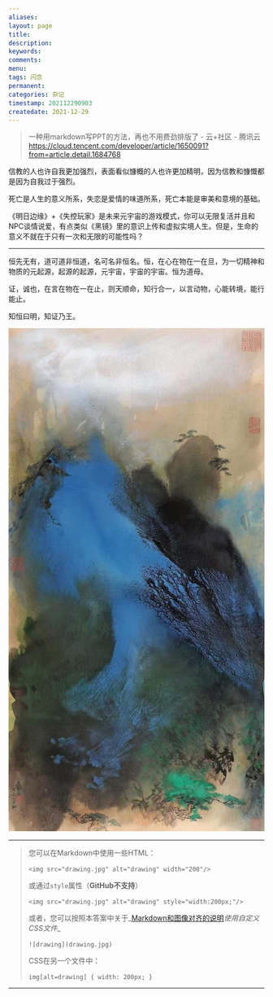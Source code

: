 ```yaml
---
aliases:
layout: page
title:
description:
keywords:
comments:
menu:
tags: 闪念
permanent: 
categories: 杂记
timestamp: 202112290903
createdate: 2021-12-29
---
```



> 一种用markdown写PPT的方法，再也不用费劲排版了 - 云+社区 - 腾讯云
> https://cloud.tencent.com/developer/article/1650091?from=article.detail.1684768

信教的人也许自我更加强烈，表面看似慷概的人也许更加精明，因为信教和慷慨都是因为自我过于强烈。

死亡是人生的意义所系，失恋是爱情的味道所系，死亡本能是审美和意境的基础。

《明日边缘》+《失控玩家》是未来元宇宙的游戏模式，你可以无限复活并且和NPC谈情说爱，有点类似《黑镜》里的意识上传和虚拟实境人生。但是，生命的意义不就在于只有一次和无限的可能性吗？

---

恒先无有，道可道非恒道，名可名非恒名。恒，在心在物在一在旦，为一切精神和物质的元起源，起源的起源，元宇宙，宇宙的宇宙。恒为道母。

证，诚也，在言在物在一在止，则天顺命，知行合一，以言动物，心能转境，能行能止。

知恒曰明，知证乃王。

![张大千泼墨|100](../images/Pasted%20image%2020211229095323.png)


---

> 您可以在Markdown中使用一些HTML：
> 
> ```
> <img src="drawing.jpg" alt="drawing" width="200"/>
> ```
> 
> 或通过`style`属性（**GitHub不支持**）
> 
> ```
> <img src="drawing.jpg" alt="drawing" style="width:200px;"/>
> ```
> 
> 或者，您可以按照本答案中关于_[Markdown和图像对齐的说明](https://qastack.cn/programming/255170/markdown-and-image-alignment#answer-5054055)_使用自定义CSS文件_[](https://qastack.cn/programming/255170/markdown-and-image-alignment#answer-5054055)_
> 
> ```
> ![drawing](drawing.jpg)
> ```
> 
> CSS在另一个文件中：
> 
> ```
> img[alt=drawing] { width: 200px; }
> ```
> 
---




